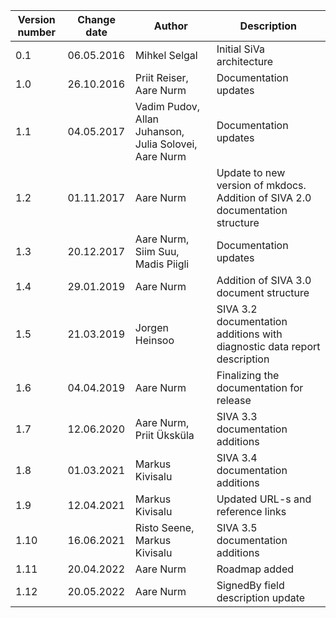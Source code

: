 <!--# Version info-->

| **Version number** | **Change date** | **Author**                                            | **Description**                                                               |
|--------------------|-----------------|-------------------------------------------------------|-------------------------------------------------------------------------------|
| 0.1                | 06.05.2016      | Mihkel Selgal                                         | Initial SiVa architecture                                                     |
| 1.0                | 26.10.2016      | Priit Reiser, Aare Nurm                               | Documentation updates                                                         |
| 1.1                | 04.05.2017      | Vadim Pudov, Allan Juhanson, Julia Solovei, Aare Nurm | Documentation updates                                                         |
| 1.2                | 01.11.2017      | Aare Nurm                                             | Update to new version of mkdocs. Addition of SIVA 2.0 documentation structure |
| 1.3                | 20.12.2017      | Aare Nurm, Siim Suu, Madis Piigli                     | Documentation updates                                                         |
| 1.4                | 29.01.2019      | Aare Nurm                                             | Addition of SIVA 3.0 document structure                                       |
| 1.5                | 21.03.2019      | Jorgen Heinsoo                                        | SIVA 3.2 documentation additions with diagnostic data report description      |
| 1.6                | 04.04.2019      | Aare Nurm                                             | Finalizing the documentation for release                                      |
| 1.7                | 12.06.2020      | Aare Nurm, Priit Üksküla                              | SIVA 3.3 documentation additions                                              |
| 1.8                | 01.03.2021      | Markus Kivisalu                                       | SIVA 3.4 documentation additions                                              |
| 1.9                | 12.04.2021      | Markus Kivisalu                                       | Updated URL-s and reference links                                             |
| 1.10               | 16.06.2021      | Risto Seene, Markus Kivisalu                          | SIVA 3.5 documentation additions                                              |
| 1.11               | 20.04.2022      | Aare Nurm                                             | Roadmap added                                                                 |
| 1.12               | 20.05.2022      | Aare Nurm                                             | SignedBy field description update                                             |
